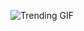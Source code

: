 
<!-- GIF_SECTION -->
![Trending GIF](https://media2.giphy.com/media/v1.Y2lkPThiYjIxNzcya3VxM3M1dXBoY2I4ZzMyd2kwYjNyOTQ1cXU1cW52OGRyZTlhb293aiZlcD12MV9naWZzX3NlYXJjaCZjdD1n/lOfSzpPeMb9gF2OJ5O/giphy.gif)
<!-- END_GIF_SECTION -->
